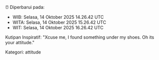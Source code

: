 ⏰ Diperbarui pada:
- WIB: Selasa, 14 Oktober 2025 14.26.42 UTC
- WITA: Selasa, 14 Oktober 2025 15.26.42 UTC
- WIT: Selasa, 14 Oktober 2025 16.26.42 UTC

Kutipan Inspiratif:
"Xcuse me, I found something under my shoes. Oh its your attitude."


Kategori: attitude

